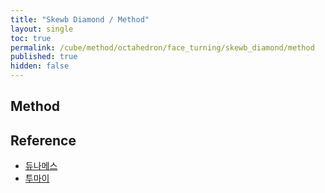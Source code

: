```yaml
---
title: "Skewb Diamond / Method"
layout: single
toc: true
permalink: /cube/method/octahedron/face_turning/skewb_diamond/method
published: true
hidden: false
---
```


<head>
  <base target="_blank">
</head>



## Method



## Reference

- [듀나메스](https://youtu.be/eujA12sUKtM)
- [투마이](https://youtu.be/6PC0aCguWNc)
